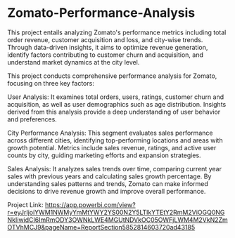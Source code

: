 # Zomato-Performance-Analysis
This project entails analyzing Zomato's performance metrics including total order revenue, customer acquisition and loss, and city-wise trends. Through data-driven insights, it aims to optimize revenue generation, identify factors contributing to customer churn and acquisition, and understand market dynamics at the city level.

This project conducts comprehensive performance analysis for Zomato, focusing on three key factors:

User Analysis: It examines total orders, users, ratings, customer churn and acquisition, as well as user demographics such as age distribution. Insights derived from this analysis provide a deep understanding of user behavior and preferences.

City Performance Analysis: This segment evaluates sales performance across different cities, identifying top-performing locations and areas with growth potential. Metrics include sales revenue, ratings, and active user counts by city, guiding marketing efforts and expansion strategies.

Sales Analysis: It analyzes sales trends over time, comparing current year sales with previous years and calculating sales growth percentage. By understanding sales patterns and trends, Zomato can make informed decisions to drive revenue growth and improve overall performance.

Project Link:  https://app.powerbi.com/view?r=eyJrIjoiYWM1NWMyYmMtYWY2YS00N2Y5LTlkYTEtY2RmM2ViOGQ0NGNkIiwidCI6ImRmODY3OWNkLWE4MGUtNDVkOC05OWFjLWM4M2VkN2ZmOTVhMCJ9&pageName=ReportSection5852814603720ad43185

